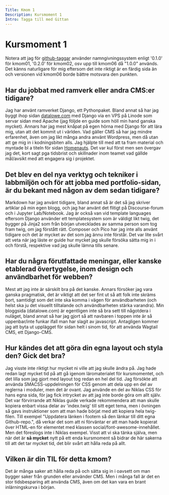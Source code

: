 ```yaml
---
Title: Kmom 1
Description: Kursmoment 1
Intro: Tagga till med Gittan
---
```


# Kursmoment 1
Notera att jag för [github-taggar](https://github.com/AnonZebra/pico_project/releases) använder namngivningssystem enligt '0.1.0' för kmom01, '0.2.0' för kmom02, osv upp till kmom06 då "1.0.0" används. Det känns naturligare för mig eftersom det inte riktigt är en färdig sida än och versionen vid kmom06 borde bättre motsvara den punkten.

## Har du jobbat med ramverk eller andra CMS:er tidigare?
Jag har använt ramverket Django, ett Pythonpaket. Bland annat så har jag byggt ihop sidan [datalowe.com](https://datalowe.com) med Django via en VPS på Linode som servar sidan med Apache (jag följde en guide som höll min hand ganska mycket). Annars har jag mest knåpat på egen hörna med Django för att lära mig, utan att det kommit ut i världen.
Vad gäller CMS så har jag mindre erfarenhet, även om jag likt många andra använt Wordpress, men då utan att ge mig in i kodningsbiten alls. Jag hjälpte till med att ta fram material och myntade bl a titeln för sidan [Homenauts](http://homenauts.com/). Det var kul först men sen övergav jag det, kort sagt pga tidsbrist och skillnader inom teamet vad gällde mål/avsikt med att engagera sig i projektet.

## Det blev en del nya verktyg och tekniker i labbmiljön och för att jobba med portfolio-sidan, är du bekant med någon av dem sedan tidigare?
Markdown har jag använt tidigare, bland annat så är det så jag skriver artiklar på min egen blogg, och jag har använt det flitigt på Discourse-forum och i Jupyter Lab/Notebook. Jag är också van vid template languages eftersom Django använder ett templatesystem som är väldigt likt twig, det bygger på Jinja2 som från början utvecklades av samma person som tog fram twig, om jag förstått rätt. Composer och Pico har jag inte alls använt tidigare och det är mycket av det som jag ännu inte förstår. Det var lite svårt att veta när jag läste er guide hur mycket jag skulle försöka sätta mig in i och förstå, respektive vad jag skulle lämna tills senare.

## Har du några förutfattade meningar, eller kanske etablerad övertygelse, inom design och användbarhet för webben?
Mest att jag inte är särskilt bra på det kanske. Annars försöker jag vara ganska pragmatisk, det är viktigt att det ser fint ut så att folk inte skräms bort, samtidigt som det inte ska komma i vägen för användbarheten (och helst ska ju det visuellt tilltalande och användbarheten stärka varandra). Min bloggsida (datalowe.com) är egentligen inte så bra sett till någotdera i nuläget, bland annat så har jag gjort så att navbaren i toppen inte är så uppenbar/inte funkar ifall man har slagit av javascript. Antagligen kommer jag att byta ut upplägget för sidan helt i sinom tid, för att använda Wagtail CMS, ett Django-CMS.

## Hur kändes det att göra din egna layout och styla den? Gick det bra?
Jag visste inte riktigt hur mycket ni ville att jag skulle ändra på. Jag hade redan lagt mycket tid på att gå igenom läromaterialet för kursmomentet, och det lilla som jag gjort med layout tog redan en hel del tid. Jag försökte att använda SMACSS-uppdelningen för CSS genom att dela upp en del av reglerna i moduler, men det är ovant. Jag använde en del av Niklas CSS för hans egna sida, för jag fick intrycket av att jag inte borde göra om allt själv. Det var förvirrande att Niklas guide verkade rekommendera att man skulle kopiera enbart vissa delar av 'index.twig' till sitt eget tema, men i övningen så gavs instruktioner som att man hade börjat med att kopiera hela twig-filen. Till exempel "Uppdatera länken i footern så den länkar till ditt egna Github-repo.", då verkar det som att ni förväntar er att man hade kopierat över HTML-en för elementet med klassen social/font-awesome-innehållet. Men det föreslogs inte i Niklas exempel. Visst att vi ska tänka själva, men när det är **så mycket** nytt på ett enda kursmoment så bidrar de här sakerna till att det tar mycket tid, det blir svårt att hålla reda på allt.

## Vilken är din TIL för detta kmom?
Det är många saker att hålla reda på och sätta sig in i oavsett om man bygger saker från grunden eller använder CMS. Men i många fall är det en stor tidsbesparing att använda CMS, även om det kan vara en brant inlärningskurva i början.
